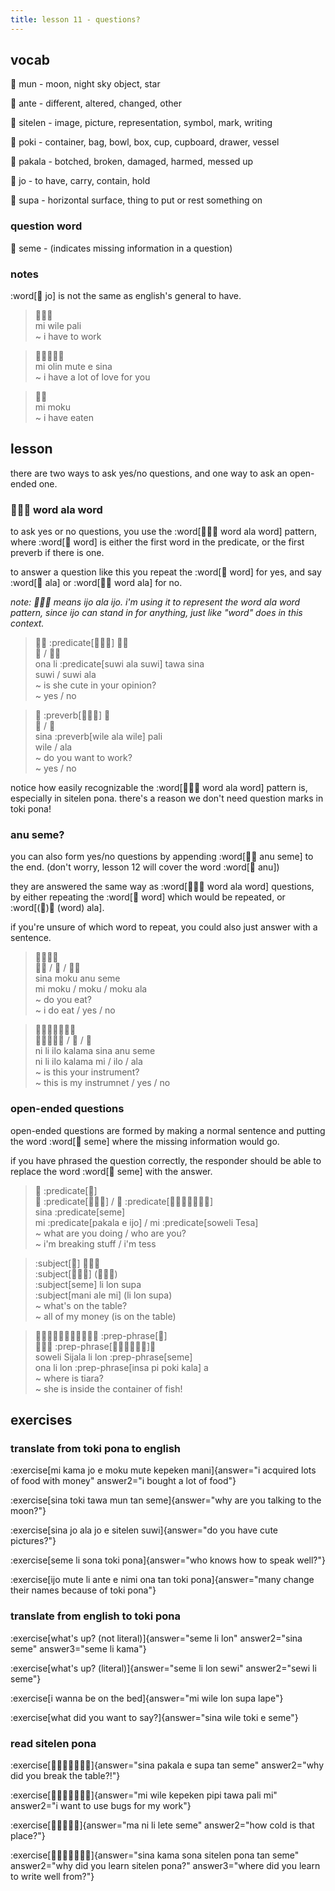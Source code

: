 ```yaml
---
title: lesson 11 - questions?
---
```

## vocab
󱤺 mun - moon, night sky object, star

󱤆 ante - different, altered, changed, other

󱥠 sitelen - image, picture, representation, symbol, mark, writing

󱥓 poki - container, bag, bowl, box, cup, cupboard, drawer, vessel

󱥈 pakala - botched, broken, damaged, harmed, messed up

󱤓 jo - to have, carry, contain, hold

󱥥 supa - horizontal surface, thing to put or rest something on

### question word
󱥙 seme - (indicates missing information in a question)

### notes
:word[󱤓 jo] is not the same as english's general to have.

> 󱤴󱥷󱥉 \
> mi wile pali \
> ~ i have to work

> 󱤴󱥅󱤼󱤉󱥞 \
> mi olin mute e sina \
> ~ i have a lot of love for you

> 󱤴󱤶 \
> mi moku \
> ~ i have eaten

## lesson
there are two ways to ask yes/no questions, and one way to ask an open-ended one.

### 󱤌󱤂󱤌 word ala word
to ask yes or no questions, you use the :word[󱤌󱤂󱤌 word ala word] pattern, where :word[󱤌 word] is either the first word in the predicate, or the first preverb if there is one.

to answer a question like this you repeat the :word[󱤌 word] for yes, and say :word[󱤂 ala] or :word[󱤌󱤂 word ala] for no.

*note: 󱤌󱤂󱤌 means ijo ala ijo. i'm using it to represent the word ala word pattern, since ijo can stand in for anything, just like "word" does in this context.*

> 󱥆󱤧 :predicate[󱥦󱤂󱥦] 󱥩󱥞 \
> 󱥦 / 󱥦󱤂 \
> ona li :predicate[suwi ala suwi] tawa sina \
> suwi / suwi ala \
> ~ is she cute in your opinion? \
> ~ yes / no

> 󱥞 :preverb[󱥷󱤂󱥷] 󱥉 \
> 󱥷 / 󱤂 \
> sina :preverb[wile ala wile] pali \
> wile / ala \
> ~ do you want to work? \
> ~ yes / no

notice how easily recognizable the :word[󱤌󱤂󱤌 word ala word] pattern is, especially in sitelen pona. there's a reason we don't need question marks in toki pona!

### anu seme?
you can also form yes/no questions by appending :word[󱤇󱥙 anu seme] to the end. (don't worry, lesson 12 will cover the word :word[󱤇 anu])

they are answered the same way as :word[󱤌󱤂󱤌 word ala word] questions, by either repeating the :word[󱤌 word] which would be repeated, or :word[(󱤌)󱤂 (word) ala].

if you're unsure of which word to repeat, you could also just answer with a sentence.

> 󱥞󱤶󱤇󱥙 \
> 󱤴󱤶 / 󱤶 / 󱤶󱤂 \
> sina moku anu seme \
> mi moku / moku / moku ala \
> ~ do you eat? \
> ~ i do eat / yes / no

> 󱥁󱤧󱤎󱤕󱥞󱤇󱥙 \
> 󱥁󱤧󱤎󱤕󱤴 / 󱤎 / 󱤂 \
> ni li ilo kalama sina anu seme \
> ni li ilo kalama mi / ilo / ala \
> ~ is this your instrument? \
> ~ this is my instrumnet / yes / no

### open-ended questions
open-ended questions are formed by making a normal sentence and putting the word :word[󱥙 seme] where the missing information would go.

if you have phrased the question correctly, the responder should be able to replace the word :word[󱥙 seme] with the answer.

> 󱥞 :predicate[󱥙] \
> 󱤴 :predicate[󱥈󱤉󱤌] / 󱤴 :predicate[󱥢󱦐󱥧󱤉󱥦󱤈󱦑] \
> sina :predicate[seme] \
> mi :predicate[pakala e ijo] / mi :predicate[soweli Tesa] \
> ~ what are you doing / who are you? \
> ~ i'm breaking stuff / i'm tess

> :subject[󱥙] 󱤧󱤬󱥥 \
> :subject[󱤲󱤄󱤴] (󱤧󱤬󱥥) \
> :subject[seme] li lon supa \
> :subject[mani ale mi] (li lon supa) \
> ~ what's on the table? \
> ~ all of my money (is on the table)

> 󱥢󱦐󱥦󱤌󱤑󱤄󱤧󱤂󱦑󱤧󱤬 :prep-phrase[󱥙] \
> 󱥆󱤧󱤬 :prep-phrase[󱤏󱥍󱦗󱥓󱤔󱦘]󱤀 \
> soweli Sijala li lon :prep-phrase[seme] \
> ona li lon :prep-phrase[insa pi poki kala] a \
> ~ where is tiara? \
> ~ she is inside the container of fish!

## exercises
### translate from toki pona to english
:exercise[mi kama jo e moku mute kepeken mani]{answer="i acquired lots of food with money" answer2="i bought a lot of food"}

:exercise[sina toki tawa mun tan seme]{answer="why are you talking to the moon?"}

:exercise[sina jo ala jo e sitelen suwi]{answer="do you have cute pictures?"}

:exercise[seme li sona toki pona]{answer="who knows how to speak well?"}

:exercise[ijo mute li ante e nimi ona tan toki pona]{answer="many change their names because of toki pona"}

### translate from english to toki pona
:exercise[what's up? (not literal)]{answer="seme li lon" answer2="sina seme" answer3="seme li kama"}

:exercise[what's up? (literal)]{answer="seme li lon sewi" answer2="sewi li seme"}

:exercise[i wanna be on the bed]{answer="mi wile lon supa lape"}

:exercise[what did you want to say?]{answer="sina wile toki e seme"}

### read sitelen pona
:exercise[󱥞󱥈󱤉󱥥󱥧󱥙󱤀]{answer="sina pakala e supa tan seme" answer2="why did you break the table?!"}

:exercise[󱤴󱥷󱤙󱥑󱥩󱥉󱤴]{answer="mi wile kepeken pipi tawa pali mi" answer2="i want to use bugs for my work"}

:exercise[󱤰󱥁󱤧󱤦󱥙]{answer="ma ni li lete seme" answer2="how cold is that place?"}

:exercise[󱥞󱤖󱥡󱥠󱥔󱥧󱥙]{answer="sina kama sona sitelen pona tan seme" answer2="why did you learn sitelen pona?" answer3="where did you learn to write well from?"}